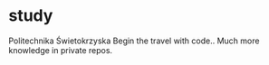 # study
Politechnika Świetokrzyska
Begin the travel with code..
Much more knowledge in private repos.
